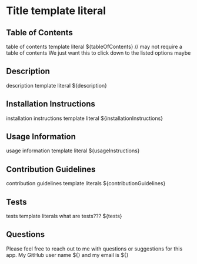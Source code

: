 # Title template literal

## Table of Contents
table of contents template literal
${tableOfContents} // may not require a table of contents
We just want this to click down to the listed options maybe

## Description
description template literal
${description}


## Installation Instructions
installation instructions template literal
${installationInstructions}

## Usage Information
usage information template literal
${usageInstructions}

## Contribution Guidelines
contribution guidelines template literals
${contributionGuidelines}

## Tests
tests template literals
what are tests???
${tests}

## Questions
Please feel free to reach out to me with questions or suggestions for this app.
My GitHub user name ${} and my email is ${}